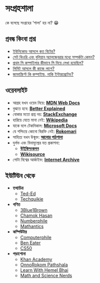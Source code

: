 # সংগ্রহশালা

কে বলেছে সংগ্রহের ‘শালা’ হয় না? 😁

## প্রবন্ধ কিংবা প্রশ্ন

- [ইউনিকোড আসলে কত বিটের?](https://www.joelonsoftware.com/2003/10/08/the-absolute-minimum-every-software-developer-absolutely-positively-must-know-about-unicode-and-character-sets-no-excuses/)
- [সেট থিওরি এবং বুলিয়ান অ্যালজেবরার মধ্যে সম্পর্কটা কেমন?](https://www.microsoftpressstore.com/content/images/9780137909100/samplepages/9780137909100_Sample.pdf)
- [প্রথম সি কম্পাইলার কীভাবে সি দিয়ে লেখা হয়েছিল?](https://stackoverflow.com/questions/18125490/how-was-the-first-c-compiler-written)
- [লিমিট আসলে কী কাজে লাগে?](https://betterexplained.com/articles/an-intuitive-introduction-to-limits/)
- [জাভাস্ক্রিপ্ট কি কম্পাইল্ড, নাকি ইন্টারপ্রেটেড?](https://hacks.mozilla.org/2017/02/a-crash-course-in-just-in-time-jit-compilers/)

## ওয়েবসাইট

- আগ্রহ যখন ওয়েব নিয়ে: **[MDN Web Docs](https://developers.mozilla.org)**
- বুঝতে হবে: **[Better Explained](https://betterexplained.com)**
- বোকার মতো প্রশ্ন নয়: **[StackExchange](https://stackexchange.com/)**
- হারিয়ে যেতে মানা নেই: **[Wikipedia](https://wikipedia.org)**
- যাকে বলে টেকনিকাল: **[Microsoft Docs](https://learn.microsoft.com/en-us/docs/)**
- যে শপিংয়ে কোনো বিরক্তি নেই: **[Rokomari](https://rokomari.com)**
- সাহিত্য যখন উন্মুক্ত: **[আলোর পাঠশালা](https://alorpathshala.org/)**
- দুর্লভ এবং বিনামূল্যের যত প্রকাশনা:
  - **[উইকিসংকলন]([https://bn.wikisource.org)**
  - **[Wikisource](https://en.wikisource.org)**
- গোটা বিশ্বের আর্কাইভ: **[Internet Archive](https://archive.org)**

## ইউটিউব থেকে

- **তথ্যচিত্র**
  - [Ted-Ed](https://youtube.com/@TEDEd)
  - [Techquikie](https://youtube.com/@techquickie)
- **গণিত**
  - [3Blue1Brown](https://youtube.com/@3blue1brown)
  - [Chamok Hasan](https://youtube.com/@ChamokHasan)
  - [Numberphile](https://youtube.com/@numberphile)
  - [Mathantics](https://youtube.com/@mathantics)
- **কম্পিউটার**
  - [Computerphile](https://youtube.com/@Computerphile)
  - [Ben Eater](https://youtube.com/@BenEater)
  - [CS50](https://youtube.com/@cs50)
- **পড়াশোনা**
  - [Khan Academy](https://youtube.com/@khanacademy)
  - [OnnoRokom Pathshala](https://youtube.com/@OnnorokomPathshala)
  - [Learn With Hemel Bhai](https://youtube.com/@Hemel_Bhai)
  - [Math and Science Nerds](https://youtube.com/@MathScienceNerds)
